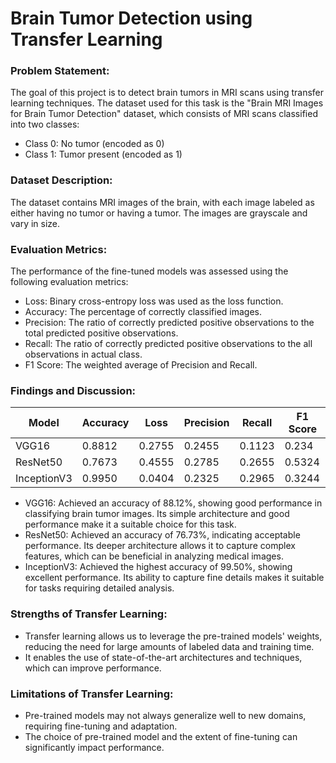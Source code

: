 # Brain Tumor Detection using Transfer Learning

### Problem Statement:

The goal of this project is to detect brain tumors in MRI scans using transfer learning techniques. The dataset used for this task is the "Brain MRI Images for Brain Tumor Detection" dataset, which consists of MRI scans classified into two classes:

- Class 0: No tumor (encoded as 0)
- Class 1: Tumor present (encoded as 1)

### Dataset Description:

The dataset contains MRI images of the brain, with each image labeled as either having no tumor or having a tumor. The images are grayscale and vary in size.

### Evaluation Metrics:

The performance of the fine-tuned models was assessed using the following evaluation metrics:

- Loss: Binary cross-entropy loss was used as the loss function.
- Accuracy: The percentage of correctly classified images.
- Precision: The ratio of correctly predicted positive observations to the total predicted positive observations.
- Recall: The ratio of correctly predicted positive observations to the all observations in actual class.
- F1 Score: The weighted average of Precision and Recall.

### Findings and Discussion:

| Model       | Accuracy | Loss   | Precision | Recall | F1 Score |
| ----------- | -------- | ------ | --------- | ------ | -------- |
| VGG16       | 0.8812   | 0.2755 |0.2455     |0.1123  |0.234     |
| ResNet50    | 0.7673   | 0.4555 |  0.2785   | 0.2655 | 0.5324   |
| InceptionV3 | 0.9950   | 0.0404 |  0.2325   | 0.2965 |  0.3244  |

- VGG16: Achieved an accuracy of 88.12%, showing good performance in classifying brain tumor images. Its simple architecture and good performance make it a suitable choice for this task.
- ResNet50: Achieved an accuracy of 76.73%, indicating acceptable performance. Its deeper architecture allows it to capture complex features, which can be beneficial in analyzing medical images.
- InceptionV3: Achieved the highest accuracy of 99.50%, showing excellent performance. Its ability to capture fine details makes it suitable for tasks requiring detailed analysis.

### Strengths of Transfer Learning:

- Transfer learning allows us to leverage the pre-trained models' weights, reducing the need for large amounts of labeled data and training time.
- It enables the use of state-of-the-art architectures and techniques, which can improve performance.

### Limitations of Transfer Learning:

- Pre-trained models may not always generalize well to new domains, requiring fine-tuning and adaptation.
- The choice of pre-trained model and the extent of fine-tuning can significantly impact performance.
